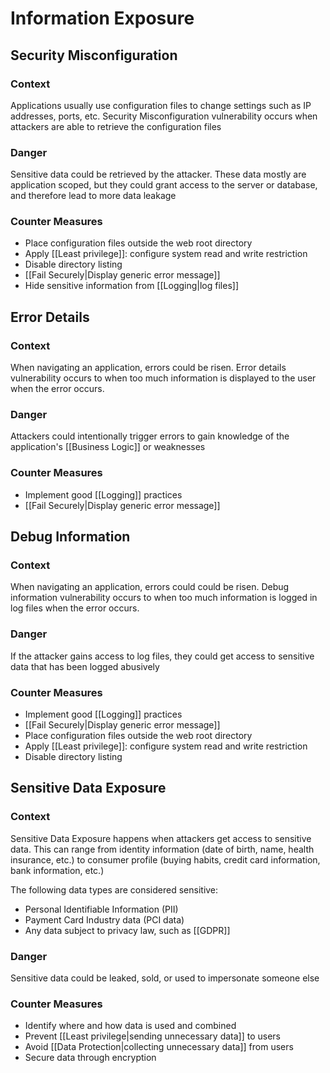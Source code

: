 # Information Exposure
## Security Misconfiguration
### Context
Applications usually use configuration files to change settings such as IP addresses, ports, etc.
Security Misconfiguration vulnerability occurs when attackers are able to retrieve the configuration files
### Danger
Sensitive data could be retrieved by the attacker. These data mostly are application scoped, but they could grant access to the server or database, and therefore lead to more data leakage
### Counter Measures
- Place configuration files outside the web root directory
- Apply [[Least privilege]]: configure system read and write restriction
- Disable directory listing
- [[Fail Securely|Display generic error message]]
- Hide sensitive information from [[Logging|log files]]
## Error Details
### Context
When navigating an application, errors could be risen. Error details vulnerability occurs to when too much information is displayed to the user when the error occurs.
### Danger
Attackers could intentionally trigger errors to gain knowledge of the application's [[Business Logic]] or weaknesses
### Counter Measures
- Implement good [[Logging]] practices
- [[Fail Securely|Display generic error message]]
## Debug Information
### Context
When navigating an application, errors could could be risen. Debug information vulnerability occurs to when too much information is logged in log files when the error occurs.
### Danger
If the attacker gains access to log files, they could get access to sensitive data that has been logged abusively 
### Counter Measures
- Implement good [[Logging]] practices
- [[Fail Securely|Display generic error message]]
- Place configuration files outside the web root directory
- Apply [[Least privilege]]: configure system read and write restriction
- Disable directory listing
## Sensitive Data Exposure
### Context
Sensitive Data Exposure happens when attackers get access to sensitive data. This can range from identity information (date of birth, name, health insurance, etc.) to consumer profile (buying habits, credit card information, bank information, etc.)

The following data types are considered sensitive:
- Personal Identifiable Information (PII)
- Payment Card Industry data (PCI data)
- Any data subject to privacy law, such as [[GDPR]]
### Danger
Sensitive data could be leaked, sold, or used to impersonate someone else
### Counter Measures
- Identify where and how data is used and combined
- Prevent [[Least privilege|sending unnecessary data]] to users
- Avoid [[Data Protection|collecting unnecessary data]] from users
- Secure data through encryption